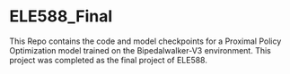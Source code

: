 # ELE588_Final
This Repo contains the code and model checkpoints for a Proximal Policy Optimization model trained on the Bipedalwalker-V3 environment.
This project was completed as the final project of ELE588.
